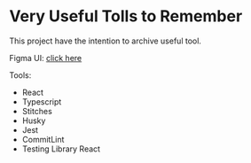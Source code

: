 # Very Useful Tolls to Remember

This project have the intention to archive useful tool.

Figma UI: [click here](https://www.figma.com/file/5Rd0MzfzeNtCmoY5lZ9S3A/Untitled?node-id=0%3A1)

Tools:
- React
- Typescript
- Stitches
- Husky
- Jest
- CommitLint
- Testing Library React

